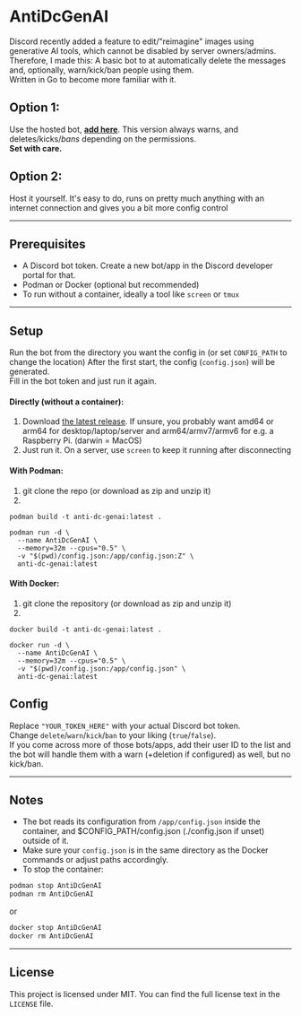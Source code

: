 # AntiDcGenAI


Discord recently added a feature to edit/"reimagine" images using generative AI tools, which cannot be disabled by server owners/admins.  
Therefore, I made this: A basic bot to at  automatically delete the messages and, optionally, warn/kick/ban people using them.  
Written in Go to become more familiar with it.

## Option 1:

Use the hosted bot, [**add here**](https://discord.com/oauth2/authorize?client_id=1366214068532285541&permissions=1374389544966&integration_type=0&scope=bot).
This version always warns, and deletes/kicks/*bans* depending on the permissions.  
**Set with care.**

## Option 2:
Host it yourself. It's easy to do, runs on pretty much anything with an internet connection and gives you a bit more config control

---

## Prerequisites

- A Discord bot token. Create a new bot/app in the Discord developer portal for that.
- Podman or Docker (optional but recommended)
- To run without a container, ideally a tool like `screen` or `tmux`

---

## Setup
Run the bot from the directory you want the config in (or set `CONFIG_PATH` to change the location)
After the first start, the config (`config.json`) will be generated.  
Fill in the bot token and just run it again.


#### Directly (without a container):
1. Download [the latest release](https://github.com/itsTyrion/AntiDiscordGenAI/releases/latest). If unsure, you probably want amd64 or arm64 for desktop/laptop/server and arm64/armv7/armv6 for e.g. a Raspberry Pi. (darwin = MacOS)
2. Just run it. On a server, use `screen` to keep it running after disconnecting

#### With Podman:
1. git clone the repo (or download as zip and unzip it)
2. 
```
podman build -t anti-dc-genai:latest .

podman run -d \
  --name AntiDcGenAI \
  --memory=32m --cpus="0.5" \
  -v "$(pwd)/config.json:/app/config.json:Z" \
  anti-dc-genai:latest
```
#### With Docker:
1. git clone the repository (or download as zip and unzip it)
2. 
```
docker build -t anti-dc-genai:latest .

docker run -d \
  --name AntiDcGenAI \
  --memory=32m --cpus="0.5" \
  -v "$(pwd)/config.json:/app/config.json" \
  anti-dc-genai:latest
```

## Config

Replace `"YOUR_TOKEN_HERE"` with your actual Discord bot token.  
Change `delete`/`warn`/`kick`/`ban` to your liking (`true`/`false`).  
If you come across more of those bots/apps, add their user ID to the list and the bot will handle them with a warn (+deletion if configured) as well, but no kick/ban.

---

## Notes

- The bot reads its configuration from `/app/config.json` inside the container, and $CONFIG_PATH/config.json (./config.json if unset) outside of it.
- Make sure your `config.json` is in the same directory as the Docker commands or adjust paths accordingly.  
- To stop the container:

```bash
podman stop AntiDcGenAI
podman rm AntiDcGenAI
```
or
```bash
docker stop AntiDcGenAI
docker rm AntiDcGenAI
```

---

## License

This project is licensed under MIT. You can find the full license text in the `LICENSE` file.
